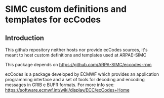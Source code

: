 # SIMC custom definitions and templates for ecCodes

## Introduction

This github repository neither hosts nor provide ecCodes sources, it's meant to
host custom definitions and templates used at ARPAE-SIMC

This package depends on https://github.com/ARPA-SIMC/eccodes-rpm

ecCodes is a package developed by ECMWF which provides an application
programming interface and a set of tools for decoding and encoding messages in
GRIB e BUFR formats. For more info see:
https://software.ecmwf.int/wiki/display/ECC/ecCodes+Home
